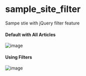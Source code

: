 # sample_site_filter
 Sampe stie with jQuery filter feature

#### Default with All Articles ####
![image](https://user-images.githubusercontent.com/24660683/64724687-fca46980-d4a0-11e9-82f3-5802bfa7e17b.PNG)

#### Using Filters ####
![image](https://user-images.githubusercontent.com/24660683/64724688-fca46980-d4a0-11e9-8d74-8f46f4895e5c.PNG)
